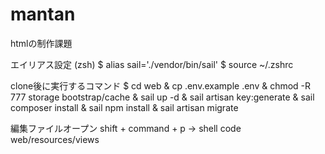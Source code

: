 # mantan
htmlの制作課題

エイリアス設定 (zsh)
$ alias sail='./vendor/bin/sail'
$ source ~/.zshrc

clone後に実行するコマンド
$ cd web &
cp .env.example .env &
chmod -R 777 storage bootstrap/cache &
sail up -d &
sail artisan key:generate &
sail composer install &
sail npm install &
sail artisan migrate

編集ファイルオープン
shift + command + p -> shell
code web/resources/views